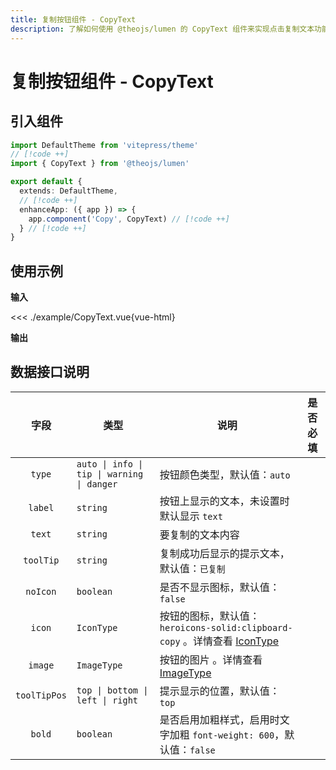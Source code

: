 ```yaml
---
title: 复制按钮组件 - CopyText
description: 了解如何使用 @theojs/lumen 的 CopyText 组件来实现点击复制文本功能。该组件支持自定义图标、提示信息和位置，适用于各种场景，如代码片段、链接等。
---
```


# 复制按钮组件 - CopyText

## 引入组件

```ts [.vitepress/theme/index.ts]
import DefaultTheme from 'vitepress/theme'
// [!code ++]
import { CopyText } from '@theojs/lumen'

export default {
  extends: DefaultTheme,
  // [!code ++]
  enhanceApp: ({ app }) => {
    app.component('Copy', CopyText) // [!code ++]
  } // [!code ++]
}
```

## 使用示例

**输入**

<<< ./example/CopyText.vue{vue-html}

**输出**

<!--@include: ./example/CopyText.vue-->

## 数据接口说明

|     字段     | 类型                                       | 说明                                                                                  | 是否必填              |
| :----------: | ------------------------------------------ | ------------------------------------------------------------------------------------- | --------------------- |
|    `type`    | `auto \| info \| tip \| warning \| danger` | 按钮颜色类型，默认值：`auto`                                                          | <Badge text="可选" /> |
|   `label`    | `string`                                   | 按钮上显示的文本，未设置时默认显示 `text`                                             | <Badge text="可选" /> |
|    `text`    | `string`                                   | 要复制的文本内容                                                                      | <Badge text="必填" /> |
|  `toolTip`   | `string`                                   | 复制成功后显示的提示文本，默认值：`已复制`                                            | <Badge text="可选" /> |
|   `noIcon`   | `boolean`                                  | 是否不显示图标，默认值：`false`                                                       | <Badge text="可选" /> |
|    `icon`    | `IconType`                                 | 按钮的图标，默认值：`heroicons-solid:clipboard-copy` 。详情查看 [IconType](#IconType) | <Badge text="可选" /> |
|   `image`    | `ImageType`                                | 按钮的图片 。详情查看 [ImageType](#ImageType)                                         | <Badge text="可选" /> |
| `toolTipPos` | `top \| bottom \| left \| right`           | 提示显示的位置，默认值：`top`                                                         | <Badge text="可选" /> |
|    `bold`    | `boolean`                                  | 是否启用加粗样式，启用时文字加粗 `font-weight: 600`，默认值：`false`                  | <Badge text="可选" /> |

<!--@include: ./type.md-->
